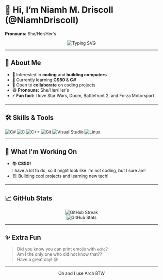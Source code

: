 # 👋 Hi, I’m Niamh M. Driscoll (@NiamhDriscoll)
**Pronouns:** She/Her/Her's

<p align="center">
  <img src="https://readme-typing-svg.demolab.com?font=Fira+Code&size=26&pause=1000&center=true&vCenter=true&width=435&lines=Hello+there!;+Welcome+to+my+profile!;Independent+Developer+%F0%9F%92%BB;CS50+Student+%F0%9F%93%9A;Coding+Enthusiast+%F0%9F%92%BB;Doom+Fan+%F0%9F%A4%97" alt="Typing SVG">
</p>

---

## 💫 About Me
- 👀 Interested in **coding** and **building computers**
- 🌱 Currently learning **CS50** & **C#**
- 💞️ Open to **collaborate** on coding projects
- 😄 **Pronouns:** She/Her/Her's
- ⚡ **Fun fact:** I love Star Wars, Doom, Battlefront 2, and Forza Motorsport

---

## 🛠️ Skills & Tools
![C#](https://img.shields.io/badge/C%23-239120?style=for-the-badge&logo=c-sharp&logoColor=white)
![C](https://img.shields.io/badge/C-00599C?style=for-the-badge&logo=c&logoColor=white)
![C++](https://img.shields.io/badge/C%2B%2B-00599C?style=for-the-badge&logo=c%2B%2B&logoColor=white)
![Git](https://img.shields.io/badge/Git-F05032?style=for-the-badge&logo=git&logoColor=white)
![Visual Studio](https://img.shields.io/badge/Visual%20Studio-5C2D91?style=for-the-badge&logo=visual-studio&logoColor=white)
![Linux](https://img.shields.io/badge/Linux-FCC624?style=for-the-badge&logo=linux&logoColor=black)


---

## 🚧 What I'm Working On
- 📚 **CS50!**  
  I have a lot to do, so it might look like I’m not coding, but I sure am!
- 🏗️ Building cool projects and learning new tech!

---

## 📈 GitHub Stats
<p align="center">
  <img src="https://github-readme-streak-stats.herokuapp.com/?user=NiamhDriscoll" alt="GitHub Streak" />
  <br>
  <img src="https://github-readme-stats.vercel.app/api?username=NiamhDriscoll&show_icons=true&theme=radical" alt="GitHub Stats" />
</p>

---

## ✨ Extra Fun
> Did you know you can print emojis with `echo`?  
> Am I the only one who did not know that??  
> Have a great day! 😄

---





<p align="center">Oh and I use Arch BTW</p>
